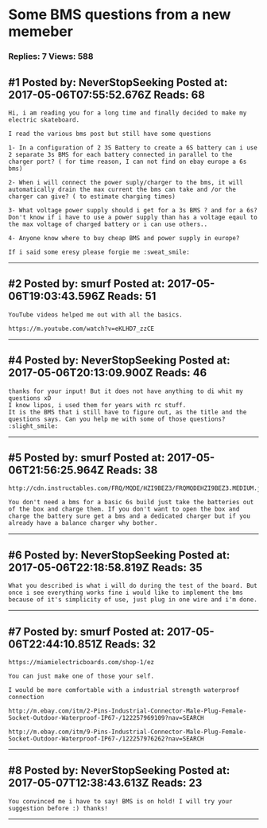 # Some BMS questions from a new memeber

### Replies: 7 Views: 588

## \#1 Posted by: NeverStopSeeking Posted at: 2017-05-06T07:55:52.676Z Reads: 68

```
Hi, i am reading you for a long time and finally decided to make my electric skateboard.

I read the various bms post but still have some questions

1- In a configuration of 2 3S Battery to create a 6S battery can i use 2 separate 3s BMS for each battery connected in parallel to the charger port? ( for time reason, I can not find on ebay europe a 6s bms)

2- When i will connect the power suply/charger to the bms, it will automatically drain the max current the bms can take and /or the charger can give? ( to estimate charging times)

3- What voltage power supply should i get for a 3s BMS ? and for a 6s?
Don't know if i have to use a power supply than has a voltage eqaul to the max voltage of charged battery or i can use others..

4- Anyone know where to buy cheap BMS and power supply in europe?

If i said some eresy please forgie me :sweat_smile:
```

---
## \#2 Posted by: smurf Posted at: 2017-05-06T19:03:43.596Z Reads: 51

```
YouTube videos helped me out with all the basics.

https://m.youtube.com/watch?v=eKLHD7_zzCE
```

---
## \#4 Posted by: NeverStopSeeking Posted at: 2017-05-06T20:13:09.900Z Reads: 46

```
thanks for your input! But it does not have anything to di whit my questions xD 
I know lipos, i used them for years with rc stuff.  
It is the BMS that i still have to figure out, as the title and the questions says. Can you help me with some of those questions? :slight_smile:
```

---
## \#5 Posted by: smurf Posted at: 2017-05-06T21:56:25.964Z Reads: 38

```
http://cdn.instructables.com/FRQ/MQDE/HZI9BEZ3/FRQMQDEHZI9BEZ3.MEDIUM.jpg

You don't need a bms for a basic 6s build just take the batteries out of the box and charge them. If you don't want to open the box and charge the battery sure get a bms and a dedicated charger but if you already have a balance charger why bother.
```

---
## \#6 Posted by: NeverStopSeeking Posted at: 2017-05-06T22:18:58.819Z Reads: 35

```
What you described is what i will do during the test of the board. But once i see everything works fine i would like to implement the bms because of it's simplicity of use, just plug in one wire and i'm done.
```

---
## \#7 Posted by: smurf Posted at: 2017-05-06T22:44:10.851Z Reads: 32

```
https://miamielectricboards.com/shop-1/ez

You can just make one of those your self.

I would be more comfortable with a industrial strength waterproof connection 

http://m.ebay.com/itm/2-Pins-Industrial-Connector-Male-Plug-Female-Socket-Outdoor-Waterproof-IP67-/122257969109?nav=SEARCH

http://m.ebay.com/itm/9-Pins-Industrial-Connector-Male-Plug-Female-Socket-Outdoor-Waterproof-IP67-/122257976262?nav=SEARCH
```

---
## \#8 Posted by: NeverStopSeeking Posted at: 2017-05-07T12:38:43.613Z Reads: 23

```
You convinced me i have to say! BMS is on hold! I will try your suggestion before :) thanks!
```

---
